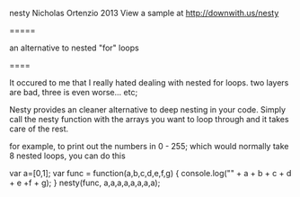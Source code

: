 nesty
Nicholas Ortenzio 2013
View a sample at http://downwith.us/nesty

=====

an alternative to nested "for" loops

====

It occured to me that I really hated dealing with nested for loops. two layers are bad, three is even worse... etc;

Nesty provides an cleaner alternative to deep nesting in your code.
Simply call the nesty function with the arrays you want to loop through and it takes care of the rest.

for example, to print out the numbers in 0 - 255; which would normally take 8 nested loops, you can do this 

var a=[0,1];
var func = function(a,b,c,d,e,f,g) { console.log("" + a + b + c + d + e +f + g); }
nesty(func, a,a,a,a,a,a,a,a);

